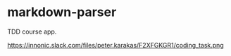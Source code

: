# markdown-parser
TDD course app.

https://innonic.slack.com/files/peter.karakas/F2XFGKGR1/coding_task.png
